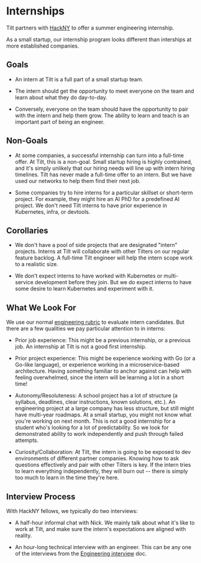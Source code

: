 # Internships

Tilt partners with [HackNY](https://hackny.org/) to offer a summer engineering
internship.

As a small startup, our internship program looks different than interships at
more established companies.

## Goals

- An intern at Tilt is a full part of a small startup team.

- The intern should get the opportunity to meet everyone on the team and 
  learn about what they do day-to-day.

- Conversely, everyone on the team should have the opportunity to pair with the
  intern and help them grow. The ability to learn and teach is an
  important part of being an engineer.
  
## Non-Goals

- At some companies, a successful internship can turn into a full-time offer.
  At Tilt, this is a non-goal. Small startup hiring is highly contrained, and
  it's simply unlikely that our hiring needs will line up with intern hiring
  timelines. Tilt has never made a full-time offer to an intern. But we have
  used our networks to help them find their next job.
  
- Some companies try to hire interns for a particular skillset or short-term project.
  For example, they might hire an AI PhD for a predefined AI project. We don't need
  Tilt interns to have prior experience in Kubernetes, infra, or devtools.

## Corollaries

- We don't have a pool of side projects that are designated "intern"
  projects. Interns at Tilt will collaborate with other Tilters on our regular
  feature backlog. A full-time Tilt engineer will help the intern scope work to
  a realistic size.

- We don't expect interns to have worked with Kubernetes or multi-service development
  before they join. But we do expect interns to have some desire to learn Kubernetes
  and experiment with it.

## What We Look For

We use our normal [engineering rubric](engineering.md) to evaluate intern
candidates. But there are a few qualities we pay particular attention to in
interns:

- Prior job experience: This might be a previous internship, or a previous
  job. An internship at Tilt is not a good first internship.

- Prior project experience: This might be experience working with Go (or a
  Go-like language), or experience working in a microservice-based architecture.
  Having something familiar to anchor against can help with feeling overwhelmed,
  since the intern will be learning a lot in a short time!

- Autonomy/Resoluteness: A school project has a lot of structure (a syllabus,
  deadlines, clear instructions, known solutions, etc.).  An engineering project
  at a large company has less structure, but still might have multi-year
  roadmaps. At a small startup, you might not know what you're working on next
  month. This is not a good internship for a student who's looking for a lot of
  predictability. So we look for demonstrated ability to work independently and
  push through failed attempts.
  
- Curiosity/Collaboration: At Tilt, the intern is going to be exposed to dev
  environments of different partner companies. Knowing how to ask questions
  effectively and pair with other Tilters is key. If the intern tries to learn
  everything independently, they will burn out -- there is simply too much to learn
  in the time they're here.
  
## Interview Process

With HackNY fellows, we typically do two interviews:

- A half-hour informal chat with Nick. We mainly talk about what it's like to work
  at Tilt, and make sure the intern's expectations are aligned with reality.
  
- An hour-long technical interview with an engineer. This can be any one of the
  interviews from the [Engineering interview](engineering.md) doc.


  
  


